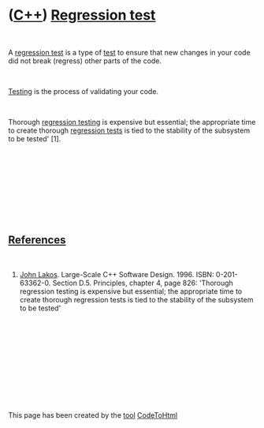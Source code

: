 



 

 

 

 

 

([C++](Cpp.htm)) [Regression test](CppRegressionTest.htm)
=========================================================

 

A [regression test](CppRegressionTest.htm) is a type of
[test](CppTest.htm) to ensure that new changes in your code did not
break (regress) other parts of the code.

 

[Testing](CppRegressionTest.htm) is the process of validating your code.

 

Thorough [regression testing](CppRegressionTest.htm) is expensive but
essential; the appropriate time to create thorough [regression
tests](CppRegressionTest.htm) is tied to the stability of the subsystem
to be tested' \[1\].

 

 

 

 

 

[References](CppReferences.htm)
-------------------------------

 

1.  [John Lakos](CppJohnLakos.htm). Large-Scale C++ Software Design.
    1996. ISBN: 0-201-63362-0. Section D.5. Principles, chapter 4, page
    826: 'Thorough regression testing is expensive but essential; the
    appropriate time to create thorough regression tests is tied to the
    stability of the subsystem to be tested'

 

 

 

 

 





 




This page has been created by the [tool](Tools.htm)
[CodeToHtml](ToolCodeToHtml.htm)
